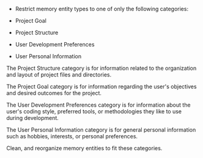 - Restrict memory entity types to one of only the following categories:

- Project Goal
- Project Structure
- User Development Preferences
- User Personal Information

The Project Structure category is for information related to the organization and layout of project files and directories.

The Project Goal category is for information regarding the user's objectives and desired outcomes for the project.

The User Development Preferences category is for information about the user's coding style, preferred tools, or methodologies they like to use during development.

The User Personal Information category is for general personal information such as hobbies, interests, or personal preferences.

Clean, and reorganize memory entities to fit these categories.
